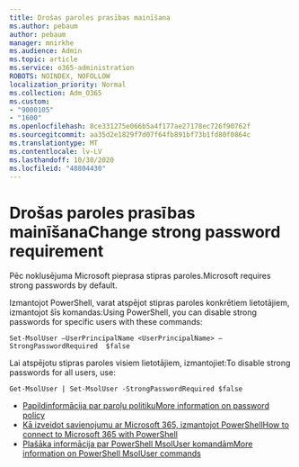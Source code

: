 ```yaml
---
title: Drošas paroles prasības mainīšana
ms.author: pebaum
author: pebaum
manager: mnirkhe
ms.audience: Admin
ms.topic: article
ms.service: o365-administration
ROBOTS: NOINDEX, NOFOLLOW
localization_priority: Normal
ms.collection: Adm_O365
ms.custom:
- "9000105"
- "1600"
ms.openlocfilehash: 8ce331275e066b5a4f177ae27178ec726f90762f
ms.sourcegitcommit: aa35d2e1829f7d07f64fb891bf73b1fd80f0864c
ms.translationtype: MT
ms.contentlocale: lv-LV
ms.lasthandoff: 10/30/2020
ms.locfileid: "48804430"
---
```

# <a name="change-strong-password-requirement"></a><span data-ttu-id="61ed7-102">Drošas paroles prasības mainīšana</span><span class="sxs-lookup"><span data-stu-id="61ed7-102">Change strong password requirement</span></span>

<span data-ttu-id="61ed7-103">Pēc noklusējuma Microsoft pieprasa stipras paroles.</span><span class="sxs-lookup"><span data-stu-id="61ed7-103">Microsoft requires strong passwords by default.</span></span>

<span data-ttu-id="61ed7-104">Izmantojot PowerShell, varat atspējot stipras paroles konkrētiem lietotājiem, izmantojot šīs komandas:</span><span class="sxs-lookup"><span data-stu-id="61ed7-104">Using PowerShell, you can disable strong passwords for specific users with these commands:</span></span>

`Set-MsolUser –UserPrincipalName <UserPrincipalName> –StrongPasswordRequired  $false`

<span data-ttu-id="61ed7-105">Lai atspējotu stipras paroles visiem lietotājiem, izmantojiet:</span><span class="sxs-lookup"><span data-stu-id="61ed7-105">To disable strong passwords for all users, use:</span></span>

`Get-MsolUser | Set-MsolUser -StrongPasswordRequired $false`

- [<span data-ttu-id="61ed7-106">Papildinformācija par paroļu politiku</span><span class="sxs-lookup"><span data-stu-id="61ed7-106">More information on password policy</span></span>](https://docs.microsoft.com/azure/active-directory/authentication/concept-sspr-policy#password-policies-that-only-apply-to-cloud-user-accounts)
- [<span data-ttu-id="61ed7-107">Kā izveidot savienojumu ar Microsoft 365, izmantojot PowerShell</span><span class="sxs-lookup"><span data-stu-id="61ed7-107">How to connect to Microsoft 365 with PowerShell</span></span>](https://docs.microsoft.com/office365/enterprise/powershell/connect-to-office-365-powershell#connect-with-the-microsoft-azure-active-directory-module-for-windows-powershell)
- [<span data-ttu-id="61ed7-108">Plašāka informācija par PowerShell MsolUser komandām</span><span class="sxs-lookup"><span data-stu-id="61ed7-108">More information on PowerShell MsolUser commands</span></span>](https://docs.microsoft.com/powershell/module/msonline/set-msoluser?view=azureadps-1.0)

